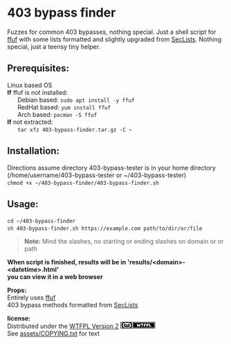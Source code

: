 # 403 bypass finder
Fuzzes for common 403 bypasses, nothing special. Just a shell script for [ffuf](https://github.com/ffuf/ffuf) with some lists formatted and slightly upgraded from [SecLists](https://github.com/danielmiessler/SecLists). 
Nothing special, just a teensy tiny helper.

## Prerequisites:
Linux based OS  
**If** ffuf is not installed:  
&nbsp;&nbsp;&nbsp;&nbsp;&nbsp;&nbsp;Debian based: `sudo apt install -y ffuf`  
&nbsp;&nbsp;&nbsp;&nbsp;&nbsp;&nbsp;RedHat based: `yum install ffuf`  
&nbsp;&nbsp;&nbsp;&nbsp;&nbsp;&nbsp;Arch based: `pacman -S ffuf`  
**If** not extracted:  
&nbsp;&nbsp;&nbsp;&nbsp;&nbsp;&nbsp;`tar xfz 403-bypass-finder.tar.gz -C ~`  
  
## Installation: 
Directions assume directory 403-bypass-tester is in your home directory (/home/username/403-bypass-tester or ~/403-bypass-tester)  
`chmod +x ~/403-bypass-finder/403-bypass-finder.sh`  
  
## Usage:  
`cd ~/403-bypass-finder`  
`sh 403-bypass-finder.sh https://example.com path/to/dir/or/file`  
> **Note:** Mind the slashes, no starting or ending slashes on domain or or path  
  
**When script is finished, results will be in 'results/\<domain>-\<datetime>.html'**  
**you can view it in a web browser**  
  
**Props:**  
Entirely uses [ffuf](https://github.com/ffuf/ffuf)  
403 bypass methods formatted from [SecLists](https://github.com/danielmiessler/SecLists)  
  
**license:**  
Distributed under the [WTFPL Version 2](//www.wtfpl.net/) [![WTFPL](assets/wtfpl-badge.png)](//www.wtfpl.net/)  
See [assets/COPYING.txt](assets/COPYING.txt) for text  
